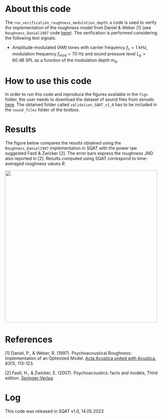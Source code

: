 # About this code 
The `run_verification_roughness_modulation_depth.m` code is used to verify the implementation of the roughness model from Daniel & Weber [1] (see `Roughness_Daniel1997` code [here](../../../psychoacoustic_metrics/Roughness_Daniel1997/Roughness_Daniel1997.m)). The verification is performed considering the following test signals:

- Amplitude-modulated (AM) tones with carrier frequency $f_{\mathrm{c}}=1~\mathrm{kHz}$, modulation frequency $f_{\mathrm{mod}}=70~\mathrm{Hz}$ and sound pressure level $L_{\mathrm{p}}=60~\mathrm{dB}~\mathrm{SPL}$ as a function of the modulation depth $m_{\mathrm{d}}$.  

# How to use this code
In order to run this code and reproduce the figures available in the `figs` folder, the user needs to download the dataset of sound files from zenodo <a href="https://doi.org/10.5281/zenodo.7933206" target="_blank">here</a>. The obtained folder called `validation_SQAT_v1_0` has to be included in the `sound_files` folder of the toolbox. 

# Results
The figure below compares the results obtained using the `Roughness_Daniel1997` implementation in SQAT with the power law suggested Fastl & Zwicker [2]. The error bars express the roughness JND also reported in [2]. Results computed using SQAT correspond to time-averaged roughness values $R$.   

<img src='figs/verification_roughness_dependence_md.png' width=500>

# References
[1] Daniel, P., & Weber, R. (1997). Psychoacoustical Roughness: Implementation of an Optimized Model. [Acta Acustica united with Acustica](https://www.ingentaconnect.com/content/dav/aaua/1997/00000083/00000001/art00020), 83(1), 113-123.

[2] Fastl, H., & Zwicker, E. (2007). Psychoacoustics: facts and models, Third edition. [Springer-Verlag](https://doi.org/10.1007/978-3-540-68888-4).

# Log
This code was released in SQAT v1.0, 14.05.2023


